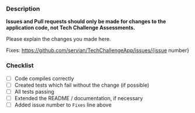 ### Description

**Issues and Pull requests should only be made for changes to the application code, not Tech Challenge Assessments.**

Please explain the changes you made here.

Fixes: https://github.com/servian/TechChallengeApp/issues/{issue number}

### Checklist

- [ ] Code compiles correctly
- [ ] Created tests which fail without the change (if possible)
- [ ] All tests passing
- [ ] Extended the README / documentation, if necessary
- [ ] Added issue number to `Fixes` line above
